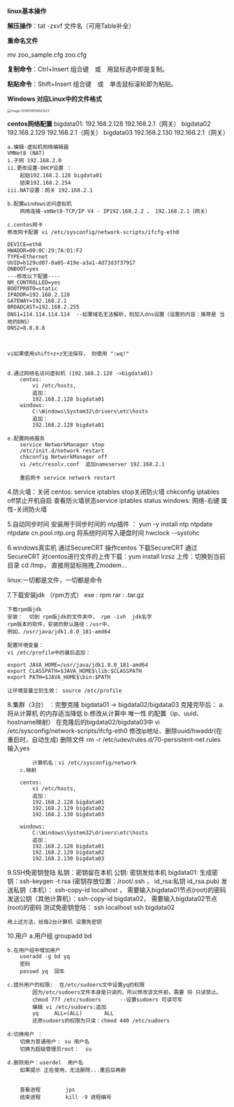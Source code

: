 **linux基本操作**



**解压操作**：tat -zxvf   文件名（可用Table补全）

**重命名文件**

mv zoo_sample.cfg  zoo.cfg

 **复制命令**：Ctrl+Insert  组合键　或　用鼠标选中即是复制。   

   **粘贴命令**：Shift+Insert  组合键　或　单击鼠标滚轮即为粘贴。 



**Windows 对应Linux中的文件格式**

  <img src="C:\Users\lenovo\AppData\Roaming\Typora\typora-user-images\image-20191118104921223.png" alt="image-20191118104921223" style="zoom:50%;" />



**centos网络配置**
	bigdata01:	192.168.2.128		192.168.2.1（网关）
	bigdata02	192.168.2.129		192.168.2.1（网关）
	bigdata03	192.168.2.130		192.168.2.1（网关）


	a.编辑-虚拟机网络编辑器
	VMNet8 (NAT)	
	i.子网 192.168.2.0
	ii.更改设置-DHCP设置 ：
		起始192.168.2.128	bigdata01
		结束192.168.2.254  
	iii.NAT设置：网关 192.168.2.1
	
	b.配置windows访问虚拟机
		网络连接-vmNet8-TCP/IP V4 - IP192.168.2.2 ， 192.168.2.1（网关）
		
	c.centos网卡
	修改网卡配置 vi /etc/sysconfig/network-scripts/ifcfg-eth0
	
	DEVICE=eth0
	HWADDR=00:0C:29:7A:D1:F2
	TYPE=Ethernet
	UUID=b129cd07-0a05-419e-a3a1-4d73d3f37917
	ONBOOT=yes
	---修改以下配置----
	NM_CONTROLLED=yes
	BOOTPROTO=static
	IPADDR=192.168.2.128
	GATEWAY=192.168.2.1
	BROADCAST=192.168.2.255
	DNS1=114.114.114.114  --如果域名无法解析，则加入dns设置（设置的内容：推荐是 当地的DNS）
	DNS2=8.8.8.8



	vi如果使用shift+z+z无法保存， 则使用 ":wq!"


	d.通过网络名访问虚拟机 (192.168.2.128 ->bigdata01)
		centos:
			vi /etc/hosts,
			追加：
			192.168.2.128 bigdata01
		windows:
			C:\Windows\System32\drivers\etc\hosts
			追加：
			192.168.2.128 bigdata01
	
	e.配置网络服务
		service NetworkManager stop
		/etc/init.d/network restart
		chkconfig NetworkManager off
		vi /etc/resolv.conf  追加nameserver 192.168.2.1
	
		重启网卡 service network restart

4.防火墙：关闭
centos:
	service iptables stop关闭防火墙
	chkconfig iptables off禁止开机自启
	查看防火墙状态service iptables status
windows:
	网络-右键 属性-关闭防火墙



5.自动同步时间
	安装用于同步时间的 ntp插件 ：
		yum -y install ntp ntpdate
	ntpdate cn.pool.ntp.org
	将系统时间写入硬盘时间
		hwclock --systohc

6.windows真实机 通过SecureCRT 操作centos
	下载SecureCRT
	通过SecureCRT 对centos进行文件的上传下载：yum install lrzsz
		上传：切换到当前目录 cd /tmp， 直接用鼠标拖拽,Zmodem...


linux:一切都是文件，一切都是命令

7.下载安装jdk （rpm方式）
	 exe  :   rpm
	 rar  :  .tar.gz
	
	下载rpm版jdk
	安装：  切到 rpm版jdk的文件夹中， rpm -ivh  jdk名字
	rpm版本的软件，安装的默认路径：/usr中，
	例如，/usr/java/jdk1.8.0_181-amd64
	
	配置环境变量：
	vi /etc/profile中的最后追加：
	
	export JAVA_HOME=/usr/java/jdk1.8.0_181-amd64
	export CLASSPATH=$JAVA_HOME$\lib:$CLASSPATH
	export PATH=$JAVA_HOME$\bin:$PATH
	
	让环境变量立刻生效： source /etc/profile

8.集群（3台） ：完整克隆
bigdata01 -> bigdata02/bigdata03
	克隆完毕后：
		a.将从计算机 的内存适当降低
		b.修改从计算中 唯一性 的配置（ip、uuid、hostname映射）
			在克隆后的bigdata02/bigdata03中
			vi /etc/sysconfig/network-scripts/ifcfg-eth0
			修改ip地址、删除uuid/hwaddr(在重启时，自动生成)
			删除文件 rm -r  /etc/udev/rules.d/70-persistent-net.rules 输入yes

			计算机名：vi /etc/sysconfig/network
		c.映射
		  
		centos:
			vi /etc/hosts,
			追加：
			192.168.2.128 bigdata01
			192.168.2.129 bigdata02
			192.168.2.130 bigdata03
	
		windows:
			C:\Windows\System32\drivers\etc\hosts
			追加：
			192.168.2.128 bigdata01
			192.168.2.129 bigdata02
			192.168.2.130 bigdata03
9.SSH免密钥登陆
	私钥：密钥留在本机
	公钥: 密钥发给本机
	bigdata01:
	生成密钥：ssh-keygen -t rsa   (密钥存放位置：/root/.ssh ，  id_rsa:私钥     id_rsa.pub)
	发送私钥（本机）： ssh-copy-id localhost    ， 需要输入bigdata01节点(root)的密码
	发送公钥（其他计算机）：ssh-copy-id bigdata02， 需要输入bigdata02节点(root)的密码
	测试免密钥登陆：
		ssh localhost
		ssh bigdata02
		

	用上述方法，给每2台计算机 设置免密钥

10.用户
	a.用户组
		groupadd bd
		
	b.在用户组中增加用户
		useradd -g bd yq
		密码
		passwd yq  回车
	
	c.提升用户的权限:  在/etc/sudoers文中设置yq的权限
			因为/etc/sudoers文件本身是只读的，所以修改该文件前，需要 将 只读禁止。
			chmod 777 /etc/sudoers      --设置sudoers 可读可写
			编辑 vi /etc/sudoers:追加
			yq     ALL=(ALL)       ALL
			还原sudoers的权限为只读：chmod 440 /etc/sudoers
		
	d:切换用户 ： 
		切换为普通用户： su 用户名	
		切换为超级管理员root：  su
			
	d.删除用户：userdel  用户名
		如果提示 正在使用，无法删除...重启后再删


		查看进程		jps
		结束进程		kill -9 进程编号